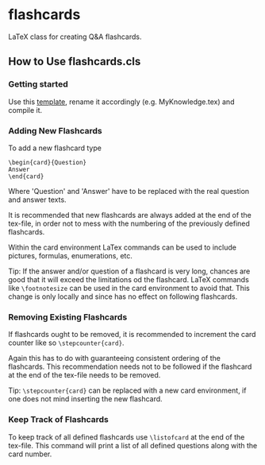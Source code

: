 # flashcards
LaTeX class for creating Q&A flashcards. 

## How to Use flashcards.cls

### Getting started

Use this [template](../blob/info/flashcards-tmpl.tex), rename it accordingly (e.g. MyKnowledge.tex) and  compile it.

### Adding New Flashcards

To add a new flashcard type

```
\begin{card}{Question}
Answer
\end{card}
```
Where 'Question' and 'Answer' have to be replaced with the real question and answer texts.

It is recommended that new flashcards are always added at the end of the tex-file, in order not to mess with the numbering of the previously defined flashcards.

Within the card environment LaTex commands can be used to include pictures, formulas, enumerations, etc. 

Tip: If the answer and/or question of a flashcard is very long, chances are good that it will exceed the limitations od the flashcard. LaTeX commands like `\footnotesize` can be used in the card environment to avoid that. This change is only locally and since has no effect on following flashcards.

### Removing Existing Flashcards

If flashcards ought to be removed, it is recommended to increment the card counter like so `\stepcounter{card}`.

Again this has to do with guaranteeing consistent ordering of the flashcards. This recommendation needs not to be followed if the flashcard at the end of the tex-file needs to be removed.

Tip: `\stepcounter{card}` can be replaced with a new card environment, if one does not mind inserting the new flashcard.

### Keep Track of Flashcards

To keep track of all defined flashcards use `\listofcard` at the end of the tex-file. This command will print a list of all defined questions along with the card number.
